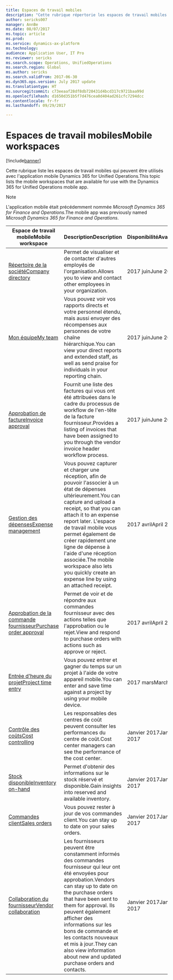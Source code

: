 ```yaml
---
title: Espaces de travail mobiles
description: "Cette rubrique répertorie les espaces de travail mobiles disponibles."
author: sericks007
manager: AnnBe
ms.date: 08/07/2017
ms.topic: article
ms.prod: 
ms.service: dynamics-ax-platform
ms.technology: 
audience: Application User, IT Pro
ms.reviewer: sericks
ms.search.scope: Operations, UnifiedOperations
ms.search.region: Global
ms.author: sericks
ms.search.validFrom: 2017-06-30
ms.dyn365.ops.version: July 2017 update
ms.translationtype: HT
ms.sourcegitcommit: c73eeaaf28df8db720431d4bcd317c9721baa99d
ms.openlocfilehash: d1650d351b5f7d476cea0d404ad261cfc7294dcc
ms.contentlocale: fr-fr
ms.lasthandoff: 09/29/2017

---
```


# <a name="mobile-workspaces"></a><span data-ttu-id="ba429-103">Espaces de travail mobiles</span><span class="sxs-lookup"><span data-stu-id="ba429-103">Mobile workspaces</span></span>

[!include[banner](../includes/banner.md)]

<span data-ttu-id="ba429-104">Cette rubrique liste les espaces de travail mobiles qui peuvent être utilisés avec l'application mobile Dynamics 365 for Unified Operations.</span><span class="sxs-lookup"><span data-stu-id="ba429-104">This topic lists the mobile workspaces that are available for use with the Dynamics 365 for Unified Operations mobile app.</span></span>

> [!NOTE]
> <span data-ttu-id="ba429-105">L'application mobile était précédemment nommée *Microsoft Dynamics 365 for Finance and Operations*.</span><span class="sxs-lookup"><span data-stu-id="ba429-105">The mobile app was previously named *Microsoft Dynamics 365 for Finance and Operations*.</span></span>

| <span data-ttu-id="ba429-106">Espace de travail mobile</span><span class="sxs-lookup"><span data-stu-id="ba429-106">Mobile workspace</span></span>     | <span data-ttu-id="ba429-107">Description</span><span class="sxs-lookup"><span data-stu-id="ba429-107">Description</span></span>   | <span data-ttu-id="ba429-108">Disponibilité</span><span class="sxs-lookup"><span data-stu-id="ba429-108">Availability</span></span>   |
|----------------------|---------------|--------------|
|[<span data-ttu-id="ba429-109">Répertoire de la société</span><span class="sxs-lookup"><span data-stu-id="ba429-109">Company directory</span></span>](company-directory-mobile-workspace.md)| <span data-ttu-id="ba429-110">Permet de visualiser et de contacter d'autres employés de l'organisation.</span><span class="sxs-lookup"><span data-stu-id="ba429-110">Allows you to view and contact other employees in your organization.</span></span>| <span data-ttu-id="ba429-111">2017 juin</span><span class="sxs-lookup"><span data-stu-id="ba429-111">June 2017</span></span> |    
|[<span data-ttu-id="ba429-112">Mon équipe</span><span class="sxs-lookup"><span data-stu-id="ba429-112">My team</span></span>](manager-self-service-mobile-workspace.md)| <span data-ttu-id="ba429-113">Vous pouvez voir vos rapports directs et votre personnel étendu, mais aussi envoyer des récompenses aux personnes de votre chaîne hiérarchique.</span><span class="sxs-lookup"><span data-stu-id="ba429-113">You can view your direct reports and extended staff, as well as send praise for individuals in your reporting chain.</span></span>|<span data-ttu-id="ba429-114">2017 juin</span><span class="sxs-lookup"><span data-stu-id="ba429-114">June 2017</span></span> |     
|[<span data-ttu-id="ba429-115">Approbation de facture</span><span class="sxs-lookup"><span data-stu-id="ba429-115">Invoice approval</span></span>](invoice-approval-mobile-workspace.md)| <span data-ttu-id="ba429-116">Fournit une liste des factures qui vous ont été attribuées dans le cadre du processus de workflow de l'en-tête de la facture fournisseur.</span><span class="sxs-lookup"><span data-stu-id="ba429-116">Provides a listing of invoices that have been assigned to you through the vendor invoice header workflow process.</span></span>| <span data-ttu-id="ba429-117">2017 juin</span><span class="sxs-lookup"><span data-stu-id="ba429-117">June 2017</span></span>   |
| [<span data-ttu-id="ba429-118">Gestion des dépenses</span><span class="sxs-lookup"><span data-stu-id="ba429-118">Expense management</span></span>](../../financials/expense-management/expense-management-mobile-workspace.md) | <span data-ttu-id="ba429-119">Vous pouvez capturer et charger une réception, afin de pouvoir l'associer à un état de dépenses ultérieurement.</span><span class="sxs-lookup"><span data-stu-id="ba429-119">You can capture and upload a receipt, so that you can attach it to an expense report later.</span></span> <span data-ttu-id="ba429-120">L'espace de travail mobile vous permet également de créer rapidement une ligne de dépense à l'aide d'une réception associée.</span><span class="sxs-lookup"><span data-stu-id="ba429-120">The mobile workspace also lets you quickly create an expense line by using an attached receipt.</span></span> | <span data-ttu-id="ba429-121">2017 avril</span><span class="sxs-lookup"><span data-stu-id="ba429-121">April 2017</span></span> |
| [<span data-ttu-id="ba429-122">Approbation de la commande fournisseur</span><span class="sxs-lookup"><span data-stu-id="ba429-122">Purchase order approval</span></span>](../../supply-chain/procurement/purchase-order-mobile-workspace.md) | <span data-ttu-id="ba429-123">Permet de voir et de répondre aux commandes fournisseur avec des actions telles que l'approbation ou le rejet.</span><span class="sxs-lookup"><span data-stu-id="ba429-123">View and respond to purchase orders with actions such as approve or reject.</span></span> | <span data-ttu-id="ba429-124">2017 avril</span><span class="sxs-lookup"><span data-stu-id="ba429-124">April 2017</span></span> |
| [<span data-ttu-id="ba429-125">Entrée d'heure du projet</span><span class="sxs-lookup"><span data-stu-id="ba429-125">Project time entry</span></span>](../../financials/project-management/project-time-entry-mobile-workspace.md) | <span data-ttu-id="ba429-126">Vous pouvez entrer et gagner du temps sur un projet à l'aide de votre appareil mobile.</span><span class="sxs-lookup"><span data-stu-id="ba429-126">You can enter and save time against a project by using your mobile device.</span></span> | <span data-ttu-id="ba429-127">2017 mars</span><span class="sxs-lookup"><span data-stu-id="ba429-127">March 2017</span></span> |
| [<span data-ttu-id="ba429-128">Contrôle des coûts</span><span class="sxs-lookup"><span data-stu-id="ba429-128">Cost controlling</span></span>](../../financials/cost-accounting/cost-controlling-mobile-workspace.md)     | <span data-ttu-id="ba429-129">Les responsables des centres de coût peuvent consulter les performances du centre de coût.</span><span class="sxs-lookup"><span data-stu-id="ba429-129">Cost center managers can see the performance of the cost center.</span></span>                                                                                               |  <span data-ttu-id="ba429-130">Janvier 2017</span><span class="sxs-lookup"><span data-stu-id="ba429-130">January 2017</span></span>        |
| [<span data-ttu-id="ba429-131">Stock disponible</span><span class="sxs-lookup"><span data-stu-id="ba429-131">Inventory on-hand</span></span>](../../supply-chain/inventory/inventory-on-hand-mobile-workspace.md)    | <span data-ttu-id="ba429-132">Permet d'obtenir des informations sur le stock réservé et disponible.</span><span class="sxs-lookup"><span data-stu-id="ba429-132">Gain insights into reserved and available inventory.</span></span>                                                                                                    |   <span data-ttu-id="ba429-133">Janvier 2017</span><span class="sxs-lookup"><span data-stu-id="ba429-133">January 2017</span></span>       |
| [<span data-ttu-id="ba429-134">Commandes client</span><span class="sxs-lookup"><span data-stu-id="ba429-134">Sales orders</span></span>](../../supply-chain/sales-marketing/sales-orders-mobile-workspace.md)         | <span data-ttu-id="ba429-135">Vous pouvez rester à jour de vos commandes client.</span><span class="sxs-lookup"><span data-stu-id="ba429-135">You can stay up to date on your sales orders.</span></span>                                                                                                                          |  <span data-ttu-id="ba429-136">Janvier 2017</span><span class="sxs-lookup"><span data-stu-id="ba429-136">January 2017</span></span>                  |
| [<span data-ttu-id="ba429-137">Collaboration du fournisseur</span><span class="sxs-lookup"><span data-stu-id="ba429-137">Vendor collaboration</span></span>](../../supply-chain/procurement/vendor-collaboration-mobile-workspace.md) | <span data-ttu-id="ba429-138">Les fournisseurs peuvent être constamment informés des commandes fournisseur qui leur ont été envoyées pour approbation.</span><span class="sxs-lookup"><span data-stu-id="ba429-138">Vendors can stay up to date on the purchase orders that have been sent to them for approval.</span></span> <span data-ttu-id="ba429-139">Ils peuvent également afficher des informations sur les bons de commande et les contacts nouveaux et mis à jour.</span><span class="sxs-lookup"><span data-stu-id="ba429-139">They can also view information about new and updated purchase orders and contacts.</span></span> |<span data-ttu-id="ba429-140">Janvier 2017</span><span class="sxs-lookup"><span data-stu-id="ba429-140">January 2017</span></span>    |


